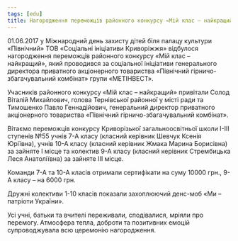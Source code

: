 ```yaml
---
tags: [edu]
title: Нагородження переможців районного конкурсу «Мій клас – найкращий»
---
```


01.06.2017 у Міжнародний день захисту дітей біля палацу культури «Північний» ТОВ «Соціальні ініціативи Криворіжжя» відбулося нагородження переможців районного конкурсу «Мій клас – найкращий», який проводився за соціальної ініціативи генерального директора приватного акціонерного товариства «Північний гірничо-збагачувальний комбінат» групи «МЕТІНВЕСТ».

Учасників районного конкурсу «Мій клас – найкращий» привітали Солод Віталій Михайлович, голова Тернівської районної у місті ради та Тимошенко Павло Геннадійович, генеральний директор приватного акціонерного товариства «Північний гірничо-збагачувальний комбінат».

Вітаємо переможців конкурсу Криворізької загальноосвітньої школи І-ІІІ ступенів №55 учнів 7-А класу (класний керівник Шевчук Ксенія Юріївна), учнів 10-А класу (класний керівник Жмака Марина Борисівна) за зайняте І місце та колектив 9-А класу (класний керівник Стрембицька Леся Анатоліївна) за зайняте ІІІ місце.

Команди 7-А та 10-А класів отримали сертифікати на суму 10000 грн., 9-А класу – на 6000 грн.

Дружні колективи 1-10 класів показали захоплюючий денс-моб «Ми – патріоти України».

Усі учні, батьки та вчителі переживали, сподівалися, мріяли про перемогу. Атмосфера тепла, доброти та позитивних емоцій супроводжувала всю церемонію нагородження.

<slideshow id="72157684672760046"></slideshow>
